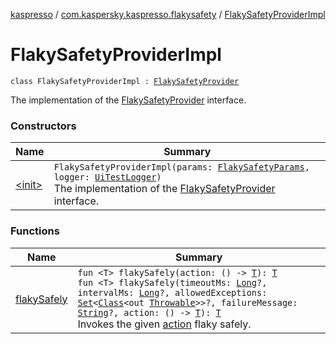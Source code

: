 [kaspresso](../../index.md) / [com.kaspersky.kaspresso.flakysafety](../index.md) / [FlakySafetyProviderImpl](./index.md)

# FlakySafetyProviderImpl

`class FlakySafetyProviderImpl : `[`FlakySafetyProvider`](../-flaky-safety-provider/index.md)

The implementation of the [FlakySafetyProvider](../-flaky-safety-provider/index.md) interface.

### Constructors

| Name | Summary |
|---|---|
| [&lt;init&gt;](-init-.md) | `FlakySafetyProviderImpl(params: `[`FlakySafetyParams`](../../com.kaspersky.kaspresso.params/-flaky-safety-params/index.md)`, logger: `[`UiTestLogger`](../../com.kaspersky.kaspresso.logger/-ui-test-logger.md)`)`<br>The implementation of the [FlakySafetyProvider](../-flaky-safety-provider/index.md) interface. |

### Functions

| Name | Summary |
|---|---|
| [flakySafely](flaky-safely.md) | `fun <T> flakySafely(action: () -> `[`T`](flaky-safely.md#T)`): `[`T`](flaky-safely.md#T)<br>`fun <T> flakySafely(timeoutMs: `[`Long`](https://kotlinlang.org/api/latest/jvm/stdlib/kotlin/-long/index.html)`?, intervalMs: `[`Long`](https://kotlinlang.org/api/latest/jvm/stdlib/kotlin/-long/index.html)`?, allowedExceptions: `[`Set`](https://kotlinlang.org/api/latest/jvm/stdlib/kotlin.collections/-set/index.html)`<`[`Class`](https://developer.android.com/reference/java/lang/Class.html)`<out `[`Throwable`](https://kotlinlang.org/api/latest/jvm/stdlib/kotlin/-throwable/index.html)`>>?, failureMessage: `[`String`](https://kotlinlang.org/api/latest/jvm/stdlib/kotlin/-string/index.html)`?, action: () -> `[`T`](flaky-safely.md#T)`): `[`T`](flaky-safely.md#T)<br>Invokes the given [action](flaky-safely.md#com.kaspersky.kaspresso.flakysafety.FlakySafetyProviderImpl$flakySafely(kotlin.Function0((com.kaspersky.kaspresso.flakysafety.FlakySafetyProviderImpl.flakySafely.T)))/action) flaky safely. |
